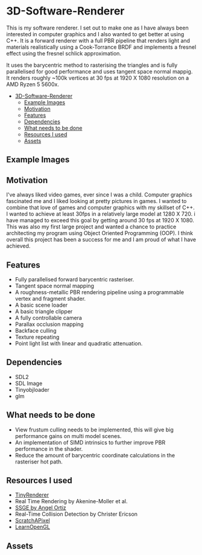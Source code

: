 # 3D-Software-Renderer

This is my software renderer. I set out to make one as I have always been interested in computer graphics and I also wanted to get better at using C++. It is a forward renderer with a full PBR pipeline that renders light and materials realistically using a Cook-Torrance BRDF and implements a fresnel effect using the fresnel schlick approximation.

It uses the barycentric method to rasterising the triangles and is fully parallelised for good performance and uses tangent space normal mappig. It renders roughly ~100k vertices at 30 fps at 1920 X 1080 resolution on a AMD Ryzen 5 5600x.

- [3D-Software-Renderer](#3d-software-renderer)
  - [Example Images](#example-images)
  - [Motivation](#motivation)
  - [Features](#features)
  - [Dependencies](#dependencies)
  - [What needs to be done](#what-needs-to-be-done)
  - [Resources I used](#resources-i-used)
  - [Assets](#assets)


## Example Images

## Motivation

I've always liked video games, ever since I was a child. Computer graphics fascinated me and I liked looking at pretty pictures in games. I wanted to combine that love of games and computer graphics with my skillset of C++. I wanted to achieve at least 30fps in a relatively large model at 1280 X 720. i have managed to exceed this goal by getting around 30 fps at 1920 X 1080. This was also my first large project and wanted a chance to practice architecting my program using Object Oriented Programming (OOP). I think overall this project has been a success for me and I am proud of what I have achieved.

## Features

- Fully parallelised forward barycentric rasteriser.
- Tangent space normal mapping
- A roughness-metallic PBR rendering pipeline using a programmable vertex and fragment shader.
- A basic scene loader 
- A basic triangle clipper
- A fully controllable camera
- Parallax occlusion mapping
- Backface culling
- Texture repeating
- Point light list with linear and quadratic attenuation.


## Dependencies
- SDL2
- SDL Image
- Tinyobjloader
- glm


## What needs to be done

- View frustum culling needs to be implemented, this will give big performance gains on multi model scenes.
- An implementation of SIMD intrinsics to further improve PBR performance in the shader.
- Reduce the amount of barycentric coordinate calculations in the rasteriser hot path.

## Resources I used
- [TinyRenderer](https://github.com/ssloy/tinyrenderer)
- Real Time Rendering by Akenine-Moller et al.
- [SSGE by Angel Ortiz](https://github.com/Angelo1211/SoftwareRenderer)
- Real-Time Collision Detection by Christer Ericson
- [ScratchAPixel](https://www.scratchapixel.com/)
- [LearnOpenGL](https://learnopengl.com/)

## Assets


